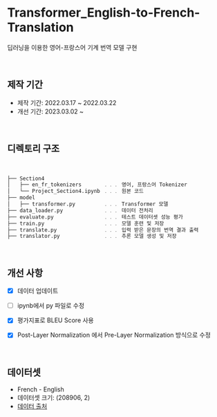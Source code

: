 # Transformer_English-to-French-Translation
딥러닝을 이용한 영어-프랑스어 기계 번역 모델 구현

<br>

## 제작 기간

- 제작 기간: 2022.03.17 ~ 2022.03.22
- 개선 기간: 2023.03.02 ~


<br>

## 디렉토리 구조

<br>

```bash
├── Section4
│   ├── en_fr_tokenizers       ﹒﹒﹒ 영어, 프랑스어 Tokenizer
│   └── Project_Section4.ipynb ﹒﹒﹒ 원본 코드
├── model
│   ├── transformer.py         ﹒﹒﹒ Transformer 모델
├── data_loader.py             ﹒﹒﹒ 데이터 전처리 
├── evaluate.py                ﹒﹒﹒ 테스트 데이터셋 성능 평가 
├── train.py                   ﹒﹒﹒ 모델 훈련 및 저장
├── translate.py               ﹒﹒﹒ 입력 받은 문장의 번역 결과 출력
├── translator.py              ﹒﹒﹒ 추론 모델 생성 및 저장 
``` 

<br>



## 개선 사항
- [x] 데이터 업데이트
- [ ] ipynb에서 py 파일로 수정
- [x] 평가지표로 BLEU Score 사용 
- [x] Post-Layer Normalization 에서 Pre-Layer Normalization 방식으로 수정  


<br>



## 데이터셋
- French - English
- 데이터셋 크기: (208906, 2)
- [데이터 출처](http://www.manythings.org/anki/)



